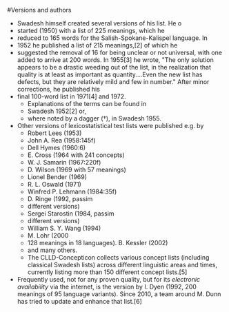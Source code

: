 #Versions and authors

* Swadesh himself created several versions of his list. He o
 * started (1950) with a list of 225 meanings, which he
 * reduced to 165 words for the Salish-Spokane-Kalispel language. In
 * 1952 he published a list of 215 meanings,[2] of which he
 * suggested the removal of 16 for being unclear or not universal, with one
   added to arrive at 200 words.  In 1955[3] he wrote, "The only solution
   appears to be a drastic weeding out of the list, in the realization that
   quality is at least as important as quantity....Even the new list has
   defects, but they are relatively mild and few in number." After minor
   corrections, he published his
 * final 100-word list in 1971[4] and 1972.
   * Explanations of the terms can be found in
    * Swadesh 1952[2] or,
    * where noted by a dagger (†), in Swadesh 1955.
* Other versions of lexicostatistical test lists were published e.g. by
  * Robert Lees (1953)
  * John A. Rea (1958:145f)
  * Dell Hymes (1960:6)
  * E. Cross (1964 with 241 concepts)
  * W. J. Samarin (1967:220f)
  * D. Wilson (1969 with 57 meanings)
  * Lionel Bender (1969)
  * R. L. Oswald (1971)
  * Winfred P. Lehmann (1984:35f)
  * D.  Ringe (1992, passim
  * different versions)
  * Sergei Starostin (1984, passim
  * different versions)
  * William S. Y. Wang (1994)
  * M. Lohr (2000
  * 128 meanings in 18 languages). B. Kessler (2002)
  * and many others.
  * The CLLD-Concepticon collects various concept lists (including classical
    Swadesh lists) across different linguistic areas and times, currently
    listing more than 150 different concept lists.[5]
* Frequently used, not for any proven quality, but for its _electronic
  availability_ via the internet, is the version by I. Dyen (1992, 200 meanings
  of 95 language variants). Since 2010, a team around M. Dunn has tried to
  update and enhance that list.[6]
